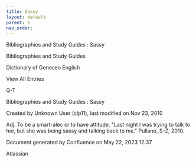 ```yaml
---
title: Sassy
layout: default
parent: S
nav_order:
---
```


Bibliographies and Study Guides : Sassy

Bibliographies and Study Guides

Dictionary of Geneseo English

View All Entries

Q-T

Bibliographies and Study Guides : Sassy

Created by  Unknown User (clp11), last modified on Nov 23, 2010

Adj. To be a smart-alec or to have attitude. &quot;Last night I was trying to talk to her, but she was being sassy and talking back to me.&quot; Pullano, S-Z, 2010.

Document generated by Confluence on May 22, 2023 12:37

Atlassian
